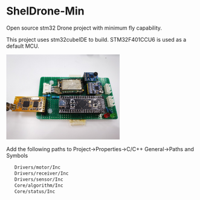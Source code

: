 # ShelDrone-Min

 Open source stm32 Drone project with minimum fly capability. 
 
 This project uses stm32cubeIDE to build. STM32F401CCU6 is used as a default MCU.

[<img src="info/flight_control.jpeg" width="300"/>](implementation)

 Add the following paths to Project->Properties->C/C++ General->Paths and Symbols
 
 ```
 	Drivers/motor/Inc
 	Drivers/receiver/Inc
 	Drivers/sensor/Inc
 	Core/algorithm/Inc
 	Core/status/Inc
 ```
